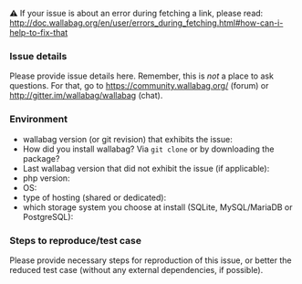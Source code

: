 :warning: If your issue is about an error during fetching a link, please read: http://doc.wallabag.org/en/user/errors_during_fetching.html#how-can-i-help-to-fix-that

### Issue details

Please provide issue details here.
Remember, this is _not_ a place to ask questions. For that, go to https://community.wallabag.org/ (forum) or http://gitter.im/wallabag/wallabag (chat).

### Environment

* wallabag version (or git revision) that exhibits the issue:
* How did you install wallabag? Via `git clone` or by downloading the package?
* Last wallabag version that did not exhibit the issue (if applicable):
* php version:
* OS:
* type of hosting (shared or dedicated):
* which storage system you choose at install (SQLite, MySQL/MariaDB or PostgreSQL):

### Steps to reproduce/test case

Please provide necessary steps for reproduction of this issue, or better the
reduced test case (without any external dependencies, if possible).
